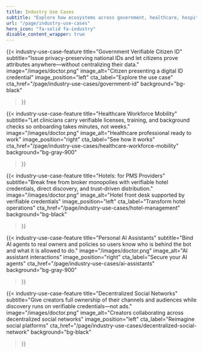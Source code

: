 ```yaml
---
title: Industry Use Cases
subtitle: "Explore how ecosystems across government, healthcare, hospitality, AI, and social platforms use Verana to deliver verifiable, privacy-first digital services."
url: "/page/industry-use-cases"
hero_icon: "fa-solid fa-industry"
disable_content_wrapper: true
---
```


{{< industry-use-case-feature
    title="Government Verifiable Citizen ID"
    subtitle="Issue privacy-preserving national IDs and let citizens prove attributes anywhere—without centralizing their data."
    image="/images/doctor.png"
    image_alt="Citizen presenting a digital ID credential"
    image_position="left"
    cta_label="Explore the use case"
    cta_href="/page/industry-use-cases/government-id"
    background="bg-black"
>}}

{{< industry-use-case-feature
    title="Healthcare Workforce Mobility"
    subtitle="Let clinicians carry verifiable licenses, training, and background checks so onboarding takes minutes, not weeks."
    image="/images/doctor.png"
    image_alt="Healthcare professional ready to work"
    image_position="right"
    cta_label="See how it works"
    cta_href="/page/industry-use-cases/healthcare-workforce-mobility"
    background="bg-gray-900"
>}}

{{< industry-use-case-feature
    title="Hotels: for PMS Providers"
    subtitle="Break free from broker monopolies with verifiable hotel credentials, direct discovery, and trust-driven distribution."
    image="/images/doctor.png"
    image_alt="Hotel front desk supported by verifiable credentials"
    image_position="left"
    cta_label="Transform hotel operations"
    cta_href="/page/industry-use-cases/hotel-management"
    background="bg-black"
>}}

{{< industry-use-case-feature
    title="Personal AI Assistants"
    subtitle="Bind AI agents to real owners and policies so users know who is behind the bot and what it is allowed to do."
    image="/images/doctor.png"
    image_alt="AI assistant interactions"
    image_position="right"
    cta_label="Secure your AI agents"
    cta_href="/page/industry-use-cases/ai-assistants"
    background="bg-gray-900"
>}}

{{< industry-use-case-feature
    title="Decentralized Social Networks"
    subtitle="Give creators full ownership of their channels and audiences while discovery runs on verifiable credentials—not ads."
    image="/images/doctor.png"
    image_alt="Creators collaborating across decentralized social networks"
    image_position="left"
    cta_label="Reimagine social platforms"
    cta_href="/page/industry-use-cases/decentralized-social-network"
    background="bg-black"
>}}
